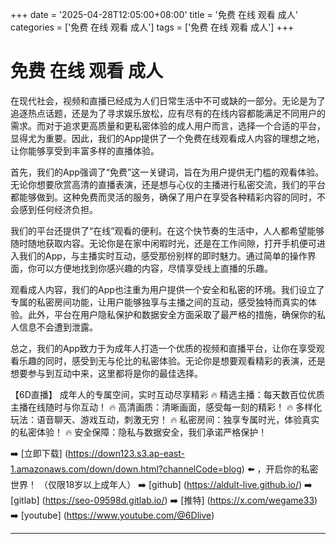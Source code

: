 +++
date = '2025-04-28T12:05:00+08:00'
title = '免费 在线 观看 成人'
categories = ['免费 在线 观看 成人']
tags = ['免费 在线 观看 成人']
+++

# 免费 在线 观看 成人

在现代社会，视频和直播已经成为人们日常生活中不可或缺的一部分。无论是为了追逐热点话题，还是为了寻求娱乐放松，应有尽有的在线内容都能满足不同用户的需求。而对于追求更高质量和更私密体验的成人用户而言，选择一个合适的平台，显得尤为重要。因此，我们的App提供了一个免费在线观看成人内容的理想之地，让你能够享受到丰富多样的直播体验。

首先，我们的App强调了“免费”这一关键词，旨在为用户提供无门槛的观看体验。无论你想要欣赏高清的直播表演，还是想与心仪的主播进行私密交流，我们的平台都能够做到。这种免费而灵活的服务，确保了用户在享受各种精彩内容的同时，不会感到任何经济负担。

我们的平台还提供了“在线”观看的便利。在这个快节奏的生活中，人人都希望能够随时随地获取内容。无论你是在家中闲暇时光，还是在工作间隙，打开手机便可进入我们的App，与主播实时互动，感受那份别样的即时魅力。通过简单的操作界面，你可以方便地找到你感兴趣的内容，尽情享受线上直播的乐趣。

观看成人内容，我们的App也注重为用户提供一个安全和私密的环境。我们设立了专属的私密房间功能，让用户能够独享与主播之间的互动，感受独特而真实的体验。此外，平台在用户隐私保护和数据安全方面采取了最严格的措施，确保你的私人信息不会遭到泄露。

总之，我们的App致力于为成年人打造一个优质的视频和直播平台，让你在享受观看乐趣的同时，感受到无与伦比的私密体验。无论你是想要观看精彩的表演，还是想要参与到互动中来，这里都将是你的最佳选择。

【6D直播】
成年人的专属空间，实时互动尽享精彩
🔥 精选主播：每天数百位优质主播在线随时与你互动！
🔥 高清画质：清晰画面，感受每一刻的精彩！
🔥 多样化玩法：语音聊天、游戏互动，刺激无穷！
🔥 私密房间：独享专属时光，体验真实的私密体验！
🔥 安全保障：隐私与数据安全，我们承诺严格保护！

➡️ [立即下载] (https://down123.s3.ap-east-1.amazonaws.com/down/down.html?channelCode=blog) ⬅️ ，开启你的私密世界！ （仅限18岁以上成年人）
➡️ [github] (https://aldult-live.github.io/)
➡️ [gitlab] (https://seo-09598d.gitlab.io/)
➡️ [推特] (https://x.com/wegame33)
➡️ [youtube] (https://www.youtube.com/@6Dlive)

---
